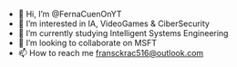 - 👋 Hi, I’m @FernaCuenOnYT
- 👀 I’m interested in IA, VideoGames & CiberSecurity
- 🌱 I’m currently studying Intelligent Systems Engineering
- 💞️ I’m looking to collaborate on MSFT
- 📫 How to reach me fransckrac516@outlook.com

<!---
FernaCuenOnYT/FernaCuenOnYT is a ✨ special ✨ repository because its `README.md` (this file) appears on your GitHub profile.
You can click the Preview link to take a look at your changes.
--->
